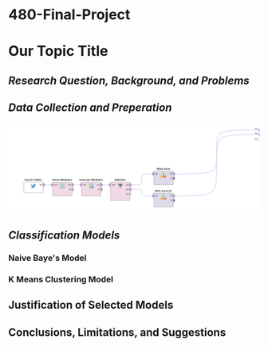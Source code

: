 # 480-Final-Project

# Our Topic Title 

## *Research Question, Background, and Problems*

## *Data Collection and Preperation*

<img src="Data Collection Process.PNG" width="900">

## *Classification Models*

### Naive Baye's Model

### K Means Clustering Model 

## Justification of Selected Models

## Conclusions, Limitations, and Suggestions
